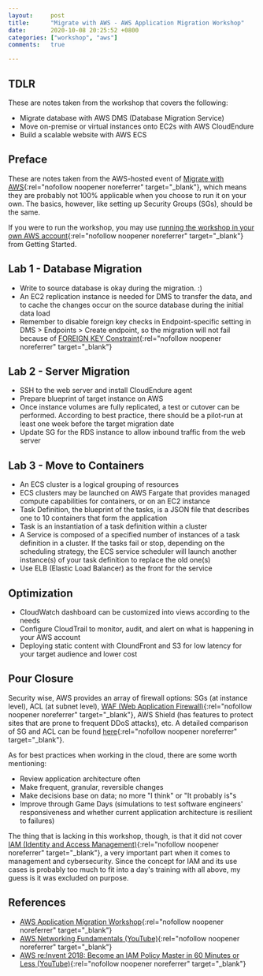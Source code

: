 ```yaml
---
layout:     post
title:      "Migrate with AWS - AWS Application Migration Workshop"
date:       2020-10-08 20:25:52 +0800
categories: ["workshop", "aws"]
comments:   true

---
```

## TDLR
These are notes taken from the workshop that covers the following:
- Migrate database with AWS DMS (Database Migration Service)
- Move on-premise or virtual instances onto EC2s with AWS CloudEndure
- Build a scalable website with AWS ECS

## Preface
These are notes taken from the AWS-hosted event of [Migrate with AWS](https://application-migration-with-aws.workshop.aws/){:rel="nofollow noopener noreferrer" target="_blank"}, which means they are probably not 100% applicable when you choose to run it on your own. The basics, however, like setting up Security Groups (SGs), should be the same.

If you were to run the workshop, you may use [running the workshop in your own AWS account](https://application-migration-with-aws.workshop.aws/en/intro/on-your-own.html){:rel="nofollow noopener noreferrer" target="_blank"} from Getting Started.

## Lab 1 - Database Migration
- Write to source database is okay during the migration. :)
- An EC2 replication instance is needed for DMS to transfer the data, and to cache the changes occur on the source database during the initial data load
- Remember to disable foreign key checks in Endpoint-specific setting in DMS > Endpoints > Create endpoint, so the migration will not fail because of [FOREIGN KEY Constraint](https://www.w3schools.com/sql/sql_foreignkey.asp){:rel="nofollow noopener noreferrer" target="_blank"}

## Lab 2 - Server Migration
- SSH to the web server and install CloudEndure agent
- Prepare blueprint of target instance on AWS
- Once instance volumes are fully replicated, a test or cutover can be performed. According to best practice, there should be a pilot-run at least one week before the target migration date
- Update SG for the RDS instance to allow inbound traffic from the web server

## Lab 3 - Move to Containers
- An ECS cluster is a logical grouping of resources
- ECS clusters may be launched on AWS Fargate that provides managed compute capabilities for containers, or on an EC2 instance
- Task Definition, the blueprint of the tasks, is a JSON file that describes one to 10 containers that form the application
- Task is an instantiation of a task definition within a cluster
- A Service is composed of a specified number of instances of a task definition in a cluster. If the tasks fail or stop, depending on the scheduling strategy, the ECS service scheduler will launch another instance(s) of your task definition to replace the old one(s)
- Use ELB (Elastic Load Balancer) as the front for the service

## Optimization
- CloudWatch dashboard can be customized into views according to the needs
- Configure CloudTrail to monitor, audit, and alert on what is happening in your AWS account
- Deploying static content with CloundFront and S3 for low latency for your target audience and lower cost

## Pour Closure
Security wise, AWS provides an array of firewall options: SGs (at instance level), ACL (at subnet level), [WAF (Web Application Firewall)](https://docs.aws.amazon.com/waf/latest/developerguide/what-is-aws-waf.html){:rel="nofollow noopener noreferrer" target="_blank"}, AWS Shield (has features to protect sites that are prone to frequent DDoS attacks), etc. A detailed comparison of SG and ACL can be found [here](https://docs.aws.amazon.com/vpc/latest/userguide/VPC_Security.html#VPC_Security_Comparison){:rel="nofollow noopener noreferrer" target="_blank"}.

As for best practices when working in the cloud, there are some worth mentioning:
- Review application architecture often
- Make frequent, granular, reversible changes
- Make decisions base on data; no more "I think" or "It probably is"s
- Improve through Game Days (simulations to test software engineers' responsiveness and whether current application architecture is resilient to failures)

The thing that is lacking in this workshop, though, is that it did not cover [IAM (Identity and Access Management)](https://www.youtube.com/watch?v=YQsK4MtsELU){:rel="nofollow noopener noreferrer" target="_blank"}, a very important part when it comes to management and cybersecurity. Since the concept for IAM and its use cases is probably too much to fit into a day's training with all above, my guess is it was excluded on purpose.

## References
- [AWS Application Migration Workshop](https://application-migration-with-aws.workshop.aws/en/){:rel="nofollow noopener noreferrer" target="_blank"}
- [AWS Networking Fundamentals (YouTube)](https://www.youtube.com/watch?v=hiKPPy584Mg){:rel="nofollow noopener noreferrer" target="_blank"}
- [AWS re:Invent 2018: Become an IAM Policy Master in 60 Minutes or Less (YouTube)](https://www.youtube.com/watch?v=YQsK4MtsELU){:rel="nofollow noopener noreferrer" target="_blank"}
